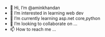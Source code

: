 - 👋 Hi, I’m @aminkhandan
- 👀 I’m interested in learning web dev
- 🌱 I’m currently learning asp.net core,python
- 💞️ I’m looking to collaborate on ...
- 📫 How to reach me ...

<!---
aminkhandan/aminkhandan is a ✨ special ✨ repository because its `README.md` (this file) appears on your GitHub profile.
You can click the Preview link to take a look at your changes.
--->
